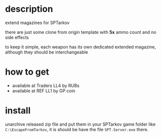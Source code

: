 # description
extend magazines for SPTarkov

there are just some clone from origin template with **5x** ammo count and no side effects

to keep it simple, each weapon has its own dedicated extended magazine, although they should be interchangeable

# how to get
- available at Traders LL4 by RUBs
- available at REF LL1 by GP coin

# install
unarchive released zip file and put them in your SPTarkov game folder like `C:\EscapeFromTarkov`, it is should be have the file `SPT.Server.exe` there.
